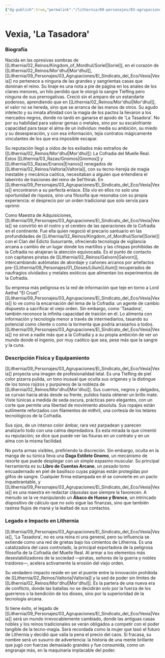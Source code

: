```yaml
---
{"dg-publish":true,"permalink":"/lithernia/09-personajes/03-agrupaciones/la-cofradia-del-muelle-real/vexia-la-tasadora/","tags":["lithernia","personajes","Facción","Mor'dhul","Cofradía"]}
---
```


# Vexia, 'La Tasadora'

### Biografía

Nacida en las opresivas sombras de [[Lithernia/02_Reinos/Kingdom_of_Mordhul/Soriel\|Soriel]], en el corazón de [[Lithernia/02_Reinos/Mor'dhul\|Mor'dhul]], [[Lithernia/09_Personajes/03_Agrupaciones/El_Sindicato_del_Eco/Vexia\|Vexia]] no pertenece a ninguna de las grandes y sangrientas casas que dominan el reino. Su linaje es una nota a pie de página en los anales de los clanes menores, un hilo perdido que le otorgó la sangre Tiefling pero ninguna de sus prerrogativas. Creció sin el amparo de un estandarte poderoso, aprendiendo que en [[Lithernia/02_Reinos/Mor'dhul\|Mor'dhul]], el valor no se hereda, sino que se arranca de las manos de otros. Su agudo intelecto y su innata afinidad con la magia de los pactos la llevaron a los mercados negros, donde no tardó en ganarse el apodo de 'La Tasadora'. No por su habilidad para valorar gemas o metales, sino por su escalofriante capacidad para tasar el alma de un individuo: medía su ambición, su miedo y su desesperación, y con esa información, tejía contratos mágicamente vinculantes de los que era imposible escapar.

Su reputación llegó a oídos de los exiliados más extraños de [[Lithernia/02_Reinos/Mor'dhul\|Mor'dhul]]: La Cofradía del Muelle Real. Estos [[Lithernia/03_Razas/Gnomos\|Gnomos]] y [[Lithernia/03_Razas/Enanos\|Enanos]] renegados de [[Lithernia/02_Reinos/Valtoria\|Valtoria]], con su tecno-herejía de magia inestable y mecánica caótica, necesitaban a alguien que entendiera el laberinto de traiciones del reino de Sel'thirak. En [[Lithernia/09_Personajes/03_Agrupaciones/El_Sindicato_del_Eco/Vexia\|Vexia]] encontraron a su perfecta enlace. Ella vio en ellos no solo una oportunidad de riqueza, sino una filosofía que resonaba con su propia experiencia: el desprecio por un orden tradicional que solo servía para oprimir.

Como Maestra de Adquisiciones, [[Lithernia/09_Personajes/03_Agrupaciones/El_Sindicato_del_Eco/Vexia\|Vexia]] se convirtió en el rostro y el cerebro de las operaciones de la Cofradía en el continente. Fue ella quien negoció el precario santuario en las profundidades de [[Lithernia/02_Reinos/Kingdom_of_Mordhul/Soriel\|Soriel]] con el Clan del Edicto Susurrante, ofreciendo tecnología de vigilancia arcana a cambio de un lugar donde los martillos y las chispas prohibidas de la Cofradía no atrajeran la atención equivocada. Es el punto de contacto con capitanes piratas de [[Lithernia/02_Reinos/Galvorn\|Galvorn]], intercambiando autómatas de abordaje y cañones arcanos por artefactos pre-[[Lithernia/09_Personajes/01_Dioses/Lilium\|Lilium]] recuperados de naufragios olvidados y metales exóticos que alimentan los experimentos de la Cofradía.

Su empresa más peligrosa es la red de información que teje en torno a Lord Aethel "El Cruel". [[Lithernia/09_Personajes/03_Agrupaciones/El_Sindicato_del_Eco/Vexia\|Vexia]] lo ve como la encarnación del lema de la Cofradía: un agente de cambio dispuesto a sacrificar el viejo orden. Sin embargo, como 'Tasadora', también reconoce la infinita capacidad de traición en él. Lo alimenta con información y tecnología menor a través de intermediarios, tasando su potencial como cliente o como la tormenta que podría arrasarlos a todos. [[Lithernia/09_Personajes/03_Agrupaciones/El_Sindicato_del_Eco/Vexia\|Vexia]] no sirve a nadie más que a la Cofradía y a su propia ambición de ver un mundo donde el ingenio, por muy caótico que sea, pese más que la sangre y la cuna.

### Descripción Física y Equipamiento

[[Lithernia/09_Personajes/03_Agrupaciones/El_Sindicato_del_Eco/Vexia\|Vexia]] proyecta una imagen de profesionalidad letal. Es una Tiefling de piel color pizarra pulida, un tono inusual que oculta sus orígenes y la distingue de los tonos rojizos y purpúreos de la nobleza de [[Lithernia/02_Reinos/Mor'dhul\|Mor'dhul]]. Sus cuernos, negros y delgados, se curvan hacia atrás desde su frente, pulidos hasta obtener un brillo mate. Viste túnicas a medida de seda oscura, prácticas pero elegantes, con un corte que permite una libertad de movimiento absoluta. Sus ropajes están sutilmente reforzados con filamentos de mithril, una cortesía de los telares tecnológicos de la Cofradía.

Sus ojos, de un intenso color ámbar, rara vez parpadean y parecen analizarlo todo con una calma depredadora. Es esta mirada la que cimentó su reputación; se dice que puede ver las fisuras en un contrato y en un alma con la misma facilidad.

No porta armas visibles, prefiriendo la discreción. Sin embargo, oculta en la manga de su túnica lleva una **Daga Estilete Gnomo**, un mecanismo de resorte que puede desplegar con un simple espasmo muscular. Su principal herramienta es su **Libro de Cuentas Arcano**, un pesado tomo encuadernado en piel de basilisco cuyas páginas están protegidas por glifos de sangre. Cualquier firma estampada en él se convierte en un pacto inquebrantable, y [[Lithernia/09_Personajes/03_Agrupaciones/El_Sindicato_del_Eco/Vexia\|Vexia]] es una maestra en redactar cláusulas que siempre la favorecen. A menudo se la ve manipulando un **Ábaco de Hueso y Bronce**, un intrincado dispositivo de cálculo que no solo sigue las finanzas, sino que también rastrea flujos de maná y la lealtad de sus contactos.

### Legado e Impacto en Lithernia

[[Lithernia/09_Personajes/03_Agrupaciones/El_Sindicato_del_Eco/Vexia\|Vexia]], 'La Tasadora', no es una reina ni una general, pero su influencia se extiende como una red de grietas bajo los cimientos de Lithernia. Es una catalizadora del caos controlado, la principal exportadora de la peligrosa filosofía de la Cofradía del Muelle Real. Al armar a los elementos más desestabilizadores de la sociedad —piratas, señores de la guerra y nobles traidores—, acelera activamente la erosión del viejo orden.

Su verdadero impacto reside en ser el puente entre la innovación prohibida de [[Lithernia/02_Reinos/Valtoria\|Valtoria]] y la sed de poder sin límites de [[Lithernia/02_Reinos/Mor'dhul\|Mor'dhul]]. Es la partera de una nueva era de conflicto, donde las batallas no se decidirán solo por la fuerza de los guerreros o la bendición de los dioses, sino por la superioridad de la tecnología arcana.

Si tiene éxito, el legado de [[Lithernia/09_Personajes/03_Agrupaciones/El_Sindicato_del_Eco/Vexia\|Vexia]] será un mundo irrevocablemente cambiado, donde las antiguas casas nobles y los reinos tradicionales se verán obligados a competir con el poder tangible de la tecno-magia. Será recordada como la mujer que tasó el futuro de Lithernia y decidió que valía la pena el precio del caos. Si fracasa, su nombre será un susurro de advertencia: la historia de una mente brillante que jugó con fuerzas demasiado grandes y fue consumida, como un engranaje más, en la maquinaria implacable del poder.